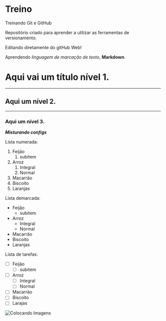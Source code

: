 # Treino
 Treinando Git e GitHub

Repositório criado para aprender a utilizar as ferramentas de versionamento.

Editando diretamente do gitHub Web!

Aprendendo *linguagem de marcação de texto*, **Markdown**.

# Aqui vai um título nível 1.
---
## Aqui um nível 2.
***
### Aqui um nível 3.

__*Misturando configs*__

Lista numerada:
1. Feijão
   1. subitem
2. Arroz
   1. Integral
   1. Normal
3. Macarrão
1. Biscoito
9. Laranjas

Lista demarcada:
* Feijão
   * subitem
* Arroz
   * Integral
   * Normal
* Macarrão
* Biscoito
* Laranjas

Lista de tarefas:
 - [ ] Feijão
   - [ ] subitem
- [ ] Arroz
   - [ ] Integral
   - [ ] Normal
- [ ] Macarrão
- [ ] Biscoito
- [ ] Larajas

![Colocando Imagens](https://images.unsplash.com/photo-1546534495-fad855fb0fea?ixlib=rb-1.2.1&ixid=eyJhcHBfaWQiOjEyMDd9&auto=format&fit=crop&w=667&q=80)
